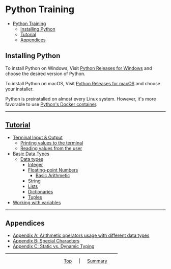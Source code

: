 # Python Training

- [Python Training](#python-training)
  - [Installing Python](#installing-python)
  - [Tutorial](#tutorial)
  - [Appendices](#appendices)

## Installing Python

To install Python on Windows, Visit [Python Releases for Windows](https://www.python.org/downloads/windows/) and choose the desired version of Python.

To install Python on macOS, Visit [Python Releases for macOS](https://www.python.org/downloads/macos/) and choose your installer.

Python is preinstalled on almost every Linux system. However, it's more favorable to use [Python's Docker container](https://hub.docker.com/_/python).

---

## [Tutorial](tutorial/index.md)

- [Terminal Input & Output](tutorial/index.md#terminal-input--output)
  - [Printing values to the terminal](tutorial/1-Printing%20values%20to%20the%20terminal.md)
  - [Reading values from the user](tutorial/2-Reading%20values%20from%20the%20user.md)
- [Basic Data Types](tutorial/index.md#basic-data-types)
  - [Data types](tutorial/3-Data%20types.md)
    - [Integer](tutorial/3.1-Integers.md)
    - [Floating-point Numbers](tutorial/3.2-floats.md)
      - [Basic Arithmetic](tutorial/3.2.1-Basic%20Arithmetic.md)
    - [String](tutorial/3.3-strings.md)
    - [Lists](tutorial/3.4-lists.md)
    - [Dictionaries](tutorial/3.5-dictionaries.md)
    - [Tuples](tutorial/3.6-tuples.md)
- [Working with variables](tutorial/5-Working%20with%20variables.md)

---

## Appendices

- [Appendix A: Arithmetic operators usage with different data types](tutorial/appendix-a-arithmetic-operators-usage.md)
- [Appendix B: Special Characters](tutorial/appendix-b-special-characters.md)
- [Appendix C: Static vs. Dynamic Typing](tutorial/appendix-c-static-and-dynamic-typing.md)

<span style="text-align:center">

<hr style="width:70%">

[Top](#python-training) &emsp; | &emsp; [Summary](summary.md)

</span>
